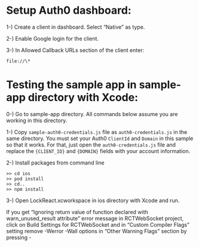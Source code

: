 Setup Auth0 dashboard:
===
1-) Create a client in dashboard. Select “Native” as type.

2-) Enable Google login for the client.

3-) In Allowed Callback URLs section of the client enter:
    
    file://\*


Testing the sample app in sample-app directory with Xcode:
===
0-) Go to sample-app directory. All commands below assume you are working in this directory.

1-) Copy `sample-auth0-credentials.js` file as `auth0-credentials.js` in the same directory. You must set your Auth0 `ClientId` and `Domain` in this sample so that it works. For that, just open the `auth0-credentials.js` file and replace the `{CLIENT_ID}` and `{DOMAIN}` fields with your account information.

2-) Install packages from command line

    >> cd ios
    >> pod install
    >> cd..
    >> npm install

3-) Open LockReact.xcworkspace in ios directory with Xcode and run.

If you get “Ignoring return value of function declared with warn_unused_result attribute” error message in RCTWebSocket project, click on Build Settings for RCTWebSocket and in “Custom Compiler Flags” setting remove -Werror -Wall options in “Other Warning Flags” section by pressing -

